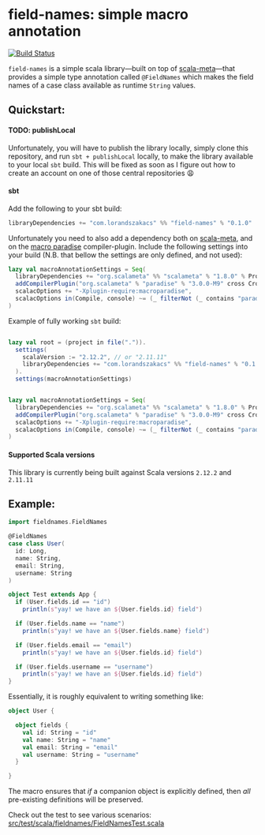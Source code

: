 # field-names: simple macro annotation

[![Build Status](https://travis-ci.org/lorandszakacs/field-names.svg?branch=master)](https://travis-ci.org/lorandszakacs/field-names)

`field-names` is a simple scala library—built on top of [scala-meta](https://github.com/scalameta/scalameta)—that provides a simple type annotation called `@FieldNames` which makes the field names of a case class available as runtime `String` values.


## Quickstart:

#### TODO: publishLocal
Unfortunately, you will have to publish the library locally, simply clone this repository, and run `sbt + publishLocal` locally, to make the library available to your local `sbt` build. This will be fixed as soon as I figure out how to create an account on one of those central repositories 😩

#### sbt

Add the following to your sbt build:
```scala
libraryDependencies += "com.lorandszakacs" %% "field-names" % "0.1.0"
```

Unfortunately you need to also add a dependency both on [scala-meta](https://github.com/scalameta/scalameta), and on the [macro paradise](http://scalameta.org/tutorial/#Setupbuild) compiler-plugin. Include the following settings into your build (N.B. that bellow the settings are only defined, and not used):
```scala
lazy val macroAnnotationSettings = Seq(
  libraryDependencies += "org.scalameta" %% "scalameta" % "1.8.0" % Provided,
  addCompilerPlugin("org.scalameta" % "paradise" % "3.0.0-M9" cross CrossVersion.full),
  scalacOptions += "-Xplugin-require:macroparadise",
  scalacOptions in(Compile, console) ~= (_ filterNot (_ contains "paradise")) // macroparadise plugin doesn't work in repl yet.
)
```

Example of fully working `sbt` build:
```scala

lazy val root = (project in file(".")).
  settings(
    scalaVersion := "2.12.2", // or "2.11.11"
    libraryDependencies += "com.lorandszakacs" %% "field-names" % "0.1.0"
  ).
  settings(macroAnnotationSettings)


lazy val macroAnnotationSettings = Seq(
  libraryDependencies += "org.scalameta" %% "scalameta" % "1.8.0" % Provided,
  addCompilerPlugin("org.scalameta" % "paradise" % "3.0.0-M9" cross CrossVersion.full),
  scalacOptions += "-Xplugin-require:macroparadise",
  scalacOptions in(Compile, console) ~= (_ filterNot (_ contains "paradise")) // macroparadise plugin doesn't work in repl yet.
)
```
#### Supported Scala versions
This library is currently being built against Scala versions `2.12.2` and `2.11.11`

## Example:

```scala
import fieldnames.FieldNames

@FieldNames
case class User(
  id: Long,
  name: String,
  email: String,
  username: String
)

object Test extends App {
  if (User.fields.id == "id")
    println(s"yay! we have an ${User.fields.id} field")

  if (User.fields.name == "name")
    println(s"yay! we have an ${User.fields.name} field")

  if (User.fields.email == "email")
    println(s"yay! we have an ${User.fields.id} field")

  if (User.fields.username == "username")
    println(s"yay! we have an ${User.fields.id} field")
}
```

Essentially, it is roughly equivalent to writing something like:
```scala
object User {

  object fields {
    val id: String = "id"
    val name: String = "name"
    val email: String = "email"
    val username: String = "username"
  }

}
```
The macro ensures that _if_ a companion object is explicitly defined, then _all_ pre-existing definitions will be preserved.  

Check out the test to see various scenarios: [src/test/scala/fieldnames/FieldNamesTest.scala](src/test/scala/fieldnames/FieldNamesTest.scala)
